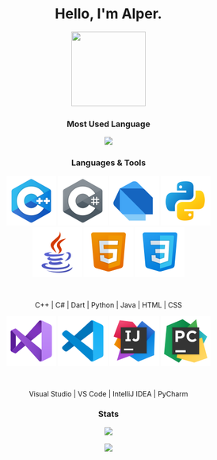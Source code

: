 <h1 align="center"> <b> Hello, I'm Alper. </b> </h1>
<p align="center">
    <a href="https://github.com/AlperAkca79"> <img src="https://user-images.githubusercontent.com/91411319/203580559-1cfe439e-73f4-4a0f-8dba-865d56438225.gif" height="150" width="150"> </a>
</p>
<h3 align="center"><b> Most Used Language</b></h3>
<p align="center"> 
    <img src="https://github-readme-stats.vercel.app/api/top-langs/?username=AlperAkca79&layout=compact&theme=vision-friendly-light"> <br>

<h3 align="center"><b>Languages & Tools</b></h3>
<p align="center">
    <img src="res/cpp-logo.png" height="100" width="100">
    <img src="res/csharp-logo.png" height="100" width="100">
    <img src="res/dart-logo.png" height="100" width="100">
    <img src="res/python-logo.png" height="100" width="100">
    <img src="res/java-logo.png" height="100" width="100">
    <img src="res/html-logo.png" height="100" width="100">
    <img src="res/css-logo.png" height="100" width="100">
</p> <br>

<p align="center"> 
    C++ | C# | Dart | Python | Java | HTML | CSS
</p>

<p align="center">
    <img src="res/visual-studio-logo.png" height="100" width="100">
    <img src="res/vs-code-logo.png" height="100" width="100">
    <img src="res/intellij-idea-logo.png" height="100" width="100">
    <img src="res/pycharm-logo.png" height="100" width="100">
</p> <br>

<p align="center"> 
    Visual Studio | VS Code | IntelliJ IDEA | PyCharm
</p>

</p>
<h3 align="center"><b>Stats</b></h3>
<p align="center"><img src="https://github-readme-stats.vercel.app/api?username=AlperAkca79&show_icons=true&theme=light"></p>
<p align="center"><img src="https://komarev.com/ghpvc/?username=AlperAkca79&style=for-the-badge"></p>
